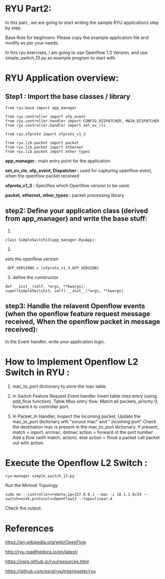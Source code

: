 RYU Part2:
=========

In this part , we are going to start writing the sample RYU applications step by step.

Base Rule for beginners:
Please copy the example application file and modify as per your needs.

In this ryu exercises, i am going to use Openflow 1.3 Version, and use simple_switch_13.py as example program to start with.


# RYU Application overview:


## Step1 : Import the base classes / library

```
from ryu.base import app_manager

from ryu.controller import ofp_event
from ryu.controller.handler import CONFIG_DISPATCHER, MAIN_DISPATCHER
from ryu.controller.handler import set_ev_cls

from ryu.ofproto import ofproto_v1_3

from ryu.lib.packet import packet
from ryu.lib.packet import ethernet
from ryu.lib.packet import ether_types
```

**app_manager :**   main entry point for the application.

**set_ev_cls, ofp_event, Dispatcher :**   used for capturing openflow event, when the openflow packet received

**ofproto_v1_3 :** Specifies which Openflow version to be used.

**packet, ethernet, ether_types :**  packet processing library



## step2:  Define your application class (derived from app_manager) and write the base stuff:

1.
```
class SimpleSwitch13(app_manager.RyuApp):
```
2.
sets the openflow version

```
 OFP_VERSIONS = [ofproto_v1_3.OFP_VERSION]
```
3. define the constructor .
```
def __init__(self, *args, **kwargs):
super(SimpleSwitch13, self).__init__(*args, **kwargs)
```

## step3:  Handle the relavent Openflow events (when the openflow feature request message received, When the openflow packet in message received):

In the Event handler, write your application logic. 



# How to Implement Openflow L2 Switch in RYU :

1. mac_to_port dictionary to store the mac table.

2. In Switch Feature Request Event handler Insert table miss entry (using add_flow function).
   Table Miss entry flow:  Match all packets, priority 0, forward it to controller port.

3. In Packet_In Handler,
   Inspect the incoming packet,
      Update the mac_to_port dictionary wth "soruce mac" and " incoming port"
      Check the destination mac is present in the mac_to_port dictionary. 
      if present,
          match = inport, srcmac, dstmac
          action = forward ot the port number
          Add a flow (with match, action).
      else
           action = flood a packet
      call packet out with action. 


# Execute the Openflow L2 Switch :

```
ryu-manager simple_switch_13.py
```

Run the Mininet Topology
```
sudo mn --controller=remote,ip=127.0.0.1 --mac -i 10.1.1.0/24 --switch=ovsk,protocols=OpenFlow13 --topo=linear,4
```

Check the output.



# References

https://en.wikipedia.org/wiki/OpenFlow

http://ryu.readthedocs.io/en/latest/

https://osrg.github.io/ryu/resources.html

https://github.com/osrg/ryu/tree/master/ryu
